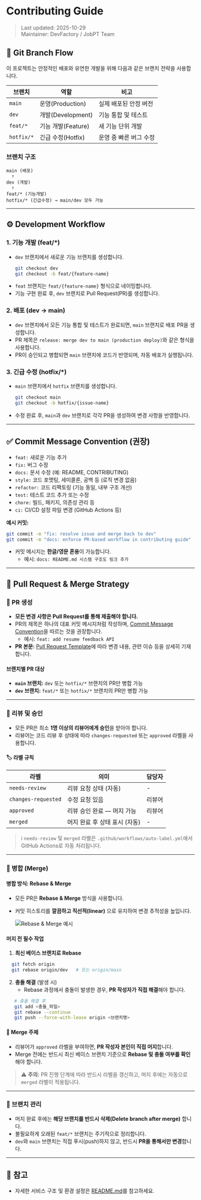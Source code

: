 # Contributing Guide
> Last updated: 2025-10-29  
> Maintainer: DevFactory / JobPT Team

## 🧭 Git Branch Flow

이 프로젝트는 안정적인 배포와 유연한 개발을 위해 다음과 같은 브랜치 전략을 사용합니다.

| 브랜치 | 역할 | 비고 |
|---|---|---|
| `main` | 운영(Production) | 실제 배포된 안정 버전 |
| `dev` | 개발(Development) | 기능 통합 및 테스트 |
| `feat/*` | 기능 개발(Feature) | 새 기능 단위 개발 |
| `hotfix/*` | 긴급 수정(Hotfix) | 운영 중 빠른 버그 수정 |

### 브랜치 구조
```
main (배포)
  ↑
dev (개발)
  ↑
feat/* (기능개발)
hotfix/* (긴급수정) → main/dev 모두 가능
```

---

## ⚙️ Development Workflow

### 1. 기능 개발 (feat/*)
- `dev` 브랜치에서 새로운 기능 브랜치를 생성합니다.
  ```bash
  git checkout dev
  git checkout -b feat/{feature-name}
  ```
- `feat` 브랜치는 `feat/{feature-name}` 형식으로 네이밍합니다.
- 기능 구현 완료 후, `dev` 브랜치로 Pull Request(PR)를 생성합니다.

### 2. 배포 (dev → main)
- `dev` 브랜치에서 모든 기능 통합 및 테스트가 완료되면, `main` 브랜치로 배포 PR을 생성합니다.
- PR 제목은 `release: merge dev to main (production deploy)`와 같은 형식을 사용합니다.
- PR이 승인되고 병합되면 `main` 브랜치에 코드가 반영되며, 자동 배포가 실행됩니다.

### 3. 긴급 수정 (hotfix/*)
- `main` 브랜치에서 `hotfix` 브랜치를 생성합니다.
  ```bash
  git checkout main
  git checkout -b hotfix/{issue-name}
  ```
- 수정 완료 후, `main`과 `dev` 브랜치로 각각 PR을 생성하여 변경 사항을 반영합니다.

---

## ✅ Commit Message Convention (권장)

- `feat:` 새로운 기능 추가
- `fix:` 버그 수정
- `docs:` 문서 수정 (예: README, CONTRIBUTING)
- `style:` 코드 포맷팅, 세미콜론, 공백 등 (로직 변경 없음)
- `refactor:` 코드 리팩토링 (기능 동일, 내부 구조 개선)
- `test:` 테스트 코드 추가 또는 수정
- `chore:` 빌드, 패키지, 의존성 관리 등
- `ci:` CI/CD 설정 파일 변경 (GitHub Actions 등)

**예시 커밋:**
```bash
git commit -m "fix: resolve issue and merge back to dev"
git commit -m "docs: enforce PR-based workflow in contributing guide"
```

- 커밋 메시지는 **한글/영문 혼용**이 가능합니다.  
  - 예시: `docs: README.md 시스템 구조도 링크 추가 `

---

## 🔀 Pull Request & Merge Strategy

### 📝 PR 생성
- **모든 변경 사항은 Pull Request를 통해 제출해야 합니다.**
- PR의 제목은 하나의 대표 커밋 메시지처럼 작성하며, [Commit Message Convention](#-commit-message-convention)을 따르는 것을 권장합니다.
  - 예시: `feat: add resume feedback API`
- **PR 본문:** [Pull Request Template](.github/pull_request_template.md)에 따라 변경 내용, 관련 이슈 등을 상세히 기재합니다.

#### 브랜치별 PR 대상
- **`main` 브랜치:** `dev` 또는 `hotfix/*` 브랜치의 PR만 병합 가능
- **`dev` 브랜치:** `feat/*` 또는 `hotfix/*` 브랜치의 PR만 병합 가능

---

### 👀 리뷰 및 승인
- 모든 PR은 최소 **1명 이상의 리뷰어에게 승인**을 받아야 합니다.
- 리뷰어는 코드 리뷰 후 상태에 따라 `changes-requested` 또는 `approved` 라벨을 사용합니다.

#### 🏷️ 라벨 규칙
| 라벨 | 의미 | 담당자 |
|------|------|--------|
| `needs-review` | 리뷰 요청 상태 (자동) | - |
| `changes-requested` | 수정 요청 있음 | 리뷰어 |
| `approved` | 리뷰 승인 완료 — 머지 가능 | 리뷰어 |
| `merged` | 머지 완료 후 상태 표시 (자동) | - |

> ℹ️ `needs-review` 및 `merged` 라벨은 `.github/workflows/auto-label.yml`에서 GitHub Actions로 자동 처리됩니다.

---

### 🔄 병합 (Merge)

#### 병합 방식: Rebase & Merge
- 모든 PR은 **Rebase & Merge** 방식을 사용합니다.
- 커밋 히스토리를 **깔끔하고 직선적(linear)** 으로 유지하여 변경 추적성을 높입니다.

  ![Rebase & Merge 예시](https://cdn.hashnode.com/res/hashnode/image/upload/v1706952373414/31348a28-e662-428b-9f4b-5ac9a2d1ce55.png?auto=compress,format&format=webp)

#### 머지 전 필수 작업
1. **최신 베이스 브랜치로 Rebase**
  ```bash
    git fetch origin
    git rebase origin/dev   # 또는 origin/main
  ```
2. **충돌 해결** (발생 시)
   - Rebase 과정에서 충돌이 발생한 경우, **PR 작성자가 직접 해결**해야 합니다.
```bash
   # 충돌 해결 후
   git add <충돌_파일>
   git rebase --continue
   git push --force-with-lease origin <브랜치명>
```

#### 👥 Merge 주체
- 리뷰어가 `approved` 라벨을 부여하면, **PR 작성자 본인이 직접 머지**합니다.
- Merge 전에는 반드시 최신 베이스 브랜치 기준으로 **Rebase 및 충돌 여부를 확인**해야 합니다.

> ⚠️ **주의:** PR 진행 단계에 따라 반드시 라벨을 갱신하고, 머지 후에는 자동으로 `merged` 라벨이 적용됩니다.

---

### 🌿 브랜치 관리  
- 머지 완료 후에는 **해당 브랜치를 반드시 삭제(Delete branch after merge)** 합니다.  
- 불필요하게 오래된 `feat/*` 브랜치는 주기적으로 정리합니다.  
- `dev`와 `main` 브랜치는 직접 푸시(push)하지 않고, 반드시 **PR을 통해서만 변경**합니다.

---

## 📘 참고
- 자세한 서비스 구조 및 환경 설정은 [README.md](./README.md)를 참고하세요.
